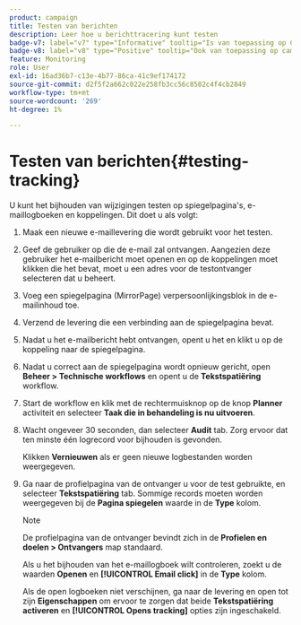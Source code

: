 ```yaml
---
product: campaign
title: Testen van berichten
description: Leer hoe u berichttracering kunt testen
badge-v7: label="v7" type="Informative" tooltip="Is van toepassing op Campaign Classic v7"
badge-v8: label="v8" type="Positive" tooltip="Ook van toepassing op campagne v8"
feature: Monitoring
role: User
exl-id: 16ad36b7-c13e-4b77-86ca-41c9ef174172
source-git-commit: d2f5f2a662c022e258fb3cc56c8502c4f4cb2849
workflow-type: tm+mt
source-wordcount: '269'
ht-degree: 1%

---
```


# Testen van berichten{#testing-tracking}

U kunt het bijhouden van wijzigingen testen op spiegelpagina&#39;s, e-maillogboeken en koppelingen. Dit doet u als volgt:

1. Maak een nieuwe e-maillevering die wordt gebruikt voor het testen.
1. Geef de gebruiker op die de e-mail zal ontvangen. Aangezien deze gebruiker het e-mailbericht moet openen en op de koppelingen moet klikken die het bevat, moet u een adres voor de testontvanger selecteren dat u beheert.
1. Voeg een spiegelpagina (MirrorPage) verpersoonlijkingsblok in de e-mailinhoud toe.
1. Verzend de levering die een verbinding aan de spiegelpagina bevat.
1. Nadat u het e-mailbericht hebt ontvangen, opent u het en klikt u op de koppeling naar de spiegelpagina.
1. Nadat u correct aan de spiegelpagina wordt opnieuw gericht, open **Beheer > Technische workflows** en opent u de **Tekstspatiëring** workflow.
1. Start de workflow en klik met de rechtermuisknop op de knop **Planner** activiteit en selecteer **Taak die in behandeling is nu uitvoeren**.
1. Wacht ongeveer 30 seconden, dan selecteer **Audit** tab. Zorg ervoor dat ten minste één logrecord voor bijhouden is gevonden.

   Klikken **Vernieuwen** als er geen nieuwe logbestanden worden weergegeven.

1. Ga naar de profielpagina van de ontvanger u voor de test gebruikte, en selecteer **Tekstspatiëring** tab. Sommige records moeten worden weergegeven bij de **Pagina spiegelen** waarde in de **Type** kolom.

   >[!NOTE]
   >
   >De profielpagina van de ontvanger bevindt zich in de **Profielen en doelen > Ontvangers** map standaard.

   Als u het bijhouden van het e-maillogboek wilt controleren, zoekt u de waarden **Openen** en **[!UICONTROL Email click]** in de **Type** kolom.

   Als de open logboeken niet verschijnen, ga naar de levering en open tot zijn **Eigenschappen** om ervoor te zorgen dat beide **Tekstspatiëring activeren** en **[!UICONTROL Opens tracking]** opties zijn ingeschakeld.
